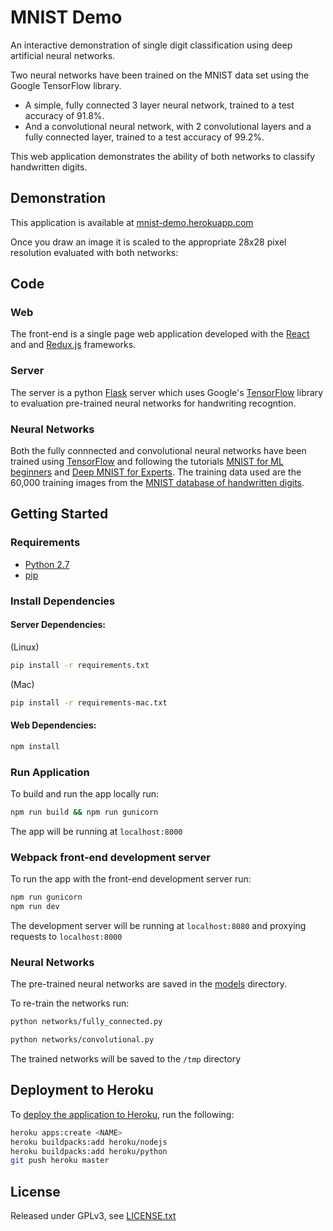 # MNIST Demo

An interactive demonstration of single digit classification using deep artificial neural networks.

Two neural networks have been trained on the MNIST data set using the Google TensorFlow library.

* A simple, fully connected 3 layer neural network, trained to a test accuracy of 91.8%.
* And a convolutional neural network, with 2 convolutional layers and a fully connected layer, trained to a test accuracy of 99.2%.

This web application demonstrates the ability of both networks to classify handwritten digits.

## Demonstration

This application is available at [mnist-demo.herokuapp.com](mnist-demo.herokuapp.com)

Once you draw an image it is scaled to the appropriate 28x28 pixel resolution evaluated with both networks:



## Code

### Web

The front-end is a single page web application developed with the [React](https://facebook.github.io/react/) and and [Redux.js](http://redux.js.org/docs/introduction/) frameworks.

### Server

The server is a python [Flask](http://flask.pocoo.org/) server which uses Google's [TensorFlow](https://www.tensorflow.org/) library to evaluation pre-trained neural networks for handwriting recogntion.

### Neural Networks

Both the fully connnected and convolutional neural networks have been trained using [TensorFlow](https://www.tensorflow.org/) and following the tutorials [MNIST for ML beginners](https://www.tensorflow.org/tutorials/mnist/beginners/) and [Deep MNIST for Experts](https://www.tensorflow.org/tutorials/mnist/pros/).
The training data used are the 60,000 training images from the [MNIST database of handwritten digits](http://yann.lecun.com/exdb/mnist/).

## Getting Started

### Requirements

* [Python 2.7](https://www.python.org/download/releases/2.7/)
* [pip](https://pip.readthedocs.io/en/stable/)

### Install Dependencies

#### Server Dependencies:

(Linux)
```bash
pip install -r requirements.txt
``` 

(Mac)
```bash
pip install -r requirements-mac.txt
``` 

#### Web Dependencies:

```bash
npm install
```

### Run Application

To build and run the app locally run:

```bash
npm run build && npm run gunicorn
```

The app will be running at `localhost:8000`

### Webpack front-end development server

To run the app with the front-end development server run:

```bash
npm run gunicorn
npm run dev
```

The development server will be running at `localhost:8080` and proxying requests to `localhost:8000`

### Neural Networks

The pre-trained neural networks are saved in the [models](models) directory.

To re-train the networks run:

```bash
python networks/fully_connected.py
```
```bash
python networks/convolutional.py
```

The trained networks will be saved to the `/tmp` directory


## Deployment to Heroku

To [deploy the application to Heroku](https://devcenter.heroku.com/articles/git), run the following:

```bash
heroku apps:create <NAME>
heroku buildpacks:add heroku/nodejs
heroku buildpacks:add heroku/python
git push heroku master
```

## License

Released under GPLv3, see [LICENSE.txt](LICENSE.txt)

